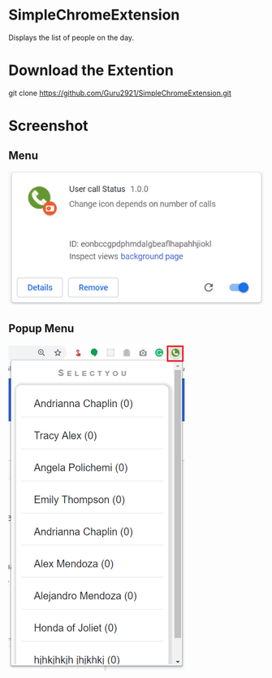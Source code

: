 # SimpleChromeExtension
Displays the list of people on the day.

# Download the Extention

git clone https://github.com/Guru2921/SimpleChromeExtension.git

# Screenshot

## Menu
![screenshot1](/screenshots/1.png)

## Popup Menu
![screenshot1](/screenshots/2.png)